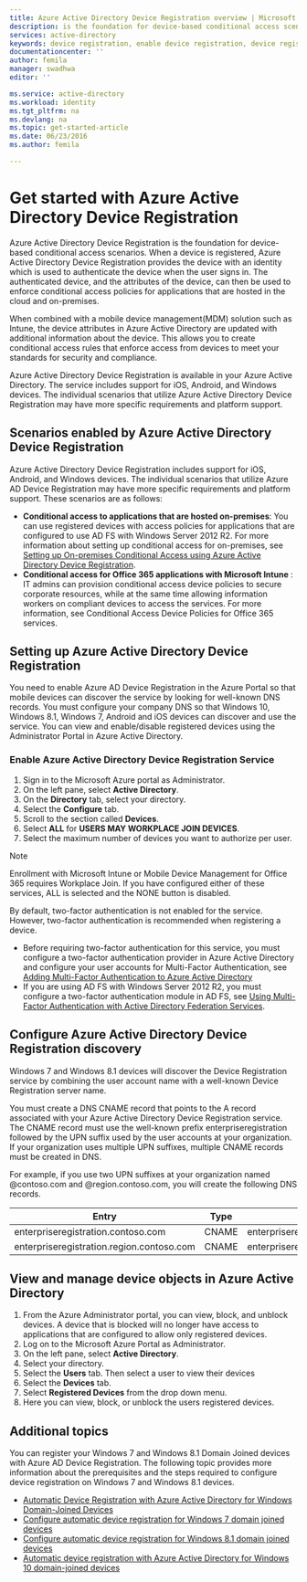 ```yaml
---
title: Azure Active Directory Device Registration overview | Microsoft Azure
description: is the foundation for device-based conditional access scenarios. When a device is registered, Azure Active Directory Device Registration provisions the device with an identity which is used to authenticate the device when the user signs in.
services: active-directory
keywords: device registration, enable device registration, device registration and MDM
documentationcenter: ''
author: femila
manager: swadhwa
editor: ''

ms.service: active-directory
ms.workload: identity
ms.tgt_pltfrm: na
ms.devlang: na
ms.topic: get-started-article
ms.date: 06/23/2016
ms.author: femila

---
```

# Get started with Azure Active Directory Device Registration
Azure Active Directory Device Registration is the foundation for device-based conditional access scenarios. When a device is registered, Azure Active Directory Device Registration provides the device with an identity which is used to authenticate the device when the user signs in. The authenticated device, and the attributes of the device, can then be used to enforce conditional access policies for applications that are hosted in the cloud and on-premises.

When combined with a mobile device management(MDM) solution such as Intune, the device attributes in Azure Active Directory are updated with additional information about the device. This allows you to create conditional access rules that enforce access from devices to meet your standards for security and compliance.

Azure Active Directory Device Registration is available in your Azure Active Directory. The service includes support for iOS, Android, and Windows devices. The individual scenarios that utilize Azure Active Directory Device Registration may have more specific requirements and platform support.

## Scenarios enabled by Azure Active Directory Device Registration
Azure Active Directory Device Registration includes support for iOS, Android, and Windows devices. The individual scenarios that utilize Azure AD Device Registration may have more specific requirements and platform support. These scenarios are as follows:

* **Conditional access to applications that are hosted on-premises**: You can use registered devices with access policies for applications that are configured to use AD FS with Windows Server 2012 R2. For more information about setting up conditional access for on-premises, see [Setting up On-premises Conditional Access using Azure Active Directory Device Registration](active-directory-conditional-access-on-premises-setup.md).
* **Conditional access for Office 365 applications with Microsoft Intune** : IT admins can provision conditional access device policies to secure corporate resources, while at the same time allowing information workers on compliant devices to access the services. For more information, see Conditional Access Device Policies for Office 365 services.

## Setting up Azure Active Directory Device Registration
You need to enable Azure AD Device Registration in the Azure Portal so that mobile devices  can discover the service by looking for well-known DNS records. You must configure your company DNS so that Windows 10, Windows 8.1, Windows 7, Android and iOS devices can discover and use the service.
You can view and enable/disable registered devices using the Administrator Portal in Azure Active Directory.

### Enable Azure Active Directory Device Registration Service
1. Sign in to the Microsoft Azure portal as Administrator.
2. On the left pane, select **Active Directory**.
3. On the **Directory** tab, select your directory.
4. Select the **Configure** tab.
5. Scroll to the section called **Devices**.
6. Select **ALL** for **USERS MAY WORKPLACE JOIN DEVICES**.
7. Select the maximum number of devices you want to authorize per user.

> [!NOTE]
> Enrollment with Microsoft Intune or Mobile Device Management for Office 365 requires Workplace Join. If you have configured either of these services, ALL is selected and the NONE button is disabled.
> 
> 

By default, two-factor authentication is not enabled for the service. However, two-factor authentication is recommended when registering a device.

* Before requiring two-factor authentication for this service, you must configure a two-factor authentication provider in Azure Active Directory and configure your user accounts for Multi-Factor Authentication, see [Adding Multi-Factor Authentication to Azure Active Directory](../multi-factor-authentication/multi-factor-authentication-get-started-cloud.md)
* If you are using AD FS with Windows Server 2012 R2, you must configure a two-factor authentication module in AD FS, see [Using Multi-Factor Authentication with Active Directory Federation Services](../multi-factor-authentication/multi-factor-authentication-get-started-server.md).

## Configure Azure Active Directory Device Registration discovery
Windows 7 and Windows 8.1 devices will discover the Device Registration service by combining the user account name with a well-known Device Registration server name.

You must create a DNS CNAME record that points to the A record associated with your Azure Active Directory Device Registration service. The CNAME record must use the well-known prefix enterpriseregistration followed by the UPN suffix used by the user accounts at your organization. If your organization uses multiple UPN suffixes, multiple CNAME records must be created in DNS.

For example, if you use two UPN suffixes at your organization named @contoso.com and @region.contoso.com, you will create the following DNS records.

| Entry | Type | Address |
| --- | --- | --- |
| enterpriseregistration.contoso.com |CNAME |enterpriseregistration.windows.net |
| enterpriseregistration.region.contoso.com |CNAME |enterpriseregistration.windows.net |

## View and manage device objects in Azure Active Directory
1. From the Azure Administrator portal, you can view, block, and unblock devices. A device that is blocked will no longer have access to applications that are configured to allow only registered devices.
2. Log on to the Microsoft Azure Portal as Administrator.
3. On the left pane, select **Active Directory**.
4. Select your directory.
5. Select the **Users** tab. Then select a user to view their devices
6. Select the **Devices** tab.
7. Select **Registered Devices** from the drop down menu.
8. Here you can view, block, or unblock the users registered devices.

## Additional topics
You can register your Windows 7 and Windows 8.1 Domain Joined devices with Azure AD Device Registration. The following topic provides more information about the prerequisites and the steps required to configure device registration on Windows 7 and Windows 8.1 devices.

* [Automatic Device Registration with Azure Active Directory for Windows Domain-Joined Devices](active-directory-conditional-access-automatic-device-registration.md)
* [Configure automatic device registration for Windows 7 domain joined devices](active-directory-conditional-access-automatic-device-registration-windows7.md)
* [Configure automatic device registration for Windows 8.1 domain joined devices](active-directory-conditional-access-automatic-device-registration-windows-8-1.md)
* [Automatic device registration with Azure Active Directory for Windows 10 domain-joined devices](active-directory-azureadjoin-devices-group-policy.md)

